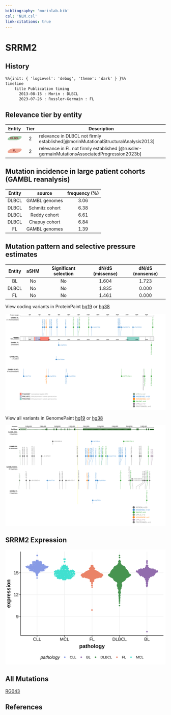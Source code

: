 ```yaml
---
bibliography: 'morinlab.bib'
csl: 'NLM.csl'
link-citations: true
---
```

# SRRM2

## History
```mermaid
%%{init: { 'logLevel': 'debug', 'theme': 'dark' } }%%
timeline
    title Publication timing
      2013-08-15 : Morin : DLBCL
      2023-07-26 : Russler-Germain : FL
```

## Relevance tier by entity

|Entity|Tier|Description                              |
|:------:|:----:|-----------------------------------------|
|![DLBCL](images/icons/DLBCL_tier2.png) |2   |relevance in DLBCL not firmly established[@morinMutationalStructuralAnalysis2013]|
|![FL](images/icons/FL_tier2.png)    |2   |relevance in FL not firmly established   [@russler-germainMutationsAssociatedProgression2023b]|

## Mutation incidence in large patient cohorts (GAMBL reanalysis)

|Entity|source        |frequency (%)|
|:------:|:--------------:|:-------------:|
|DLBCL |GAMBL genomes |3.06         |
|DLBCL |Schmitz cohort|6.38         |
|DLBCL |Reddy cohort  |6.61         |
|DLBCL |Chapuy cohort |6.84         |
|FL    |GAMBL genomes |1.39         |

## Mutation pattern and selective pressure estimates

|Entity|aSHM|Significant selection|dN/dS (missense)|dN/dS (nonsense)|
|:------:|:----:|:---------------------:|:----------------:|:----------------:|
|BL    |No  |No                   |1.604           |1.723           |
|DLBCL |No  |No                   |1.835           |0.000           |
|FL    |No  |No                   |1.461           |0.000           |



View coding variants in ProteinPaint [hg19](https://morinlab.github.io/LLMPP/GAMBL/SRRM2_protein.html)  or [hg38](https://morinlab.github.io/LLMPP/GAMBL/SRRM2_protein_hg38.html)

![](images/proteinpaint/SRRM2_NM_016333.svg)

View all variants in GenomePaint [hg19](https://morinlab.github.io/LLMPP/GAMBL/SRRM2.html)  or [hg38](https://morinlab.github.io/LLMPP/GAMBL/SRRM2_hg38.html)

![](images/proteinpaint/SRRM2.svg)

## SRRM2 Expression
![](images/gene_expression/SRRM2_by_pathology.svg)
<!-- ORIGIN: morinMutationalStructuralAnalysis2013 -->
<!-- DLBCL: morinMutationalStructuralAnalysis2013 -->
<!-- FL: russler-germainMutationsAssociatedProgression2023b -->

## All Mutations

[RG043](https://www.bcgsc.ca/downloads/morinlab/GAMBL/Morin_2013/RG043.html)

## References

